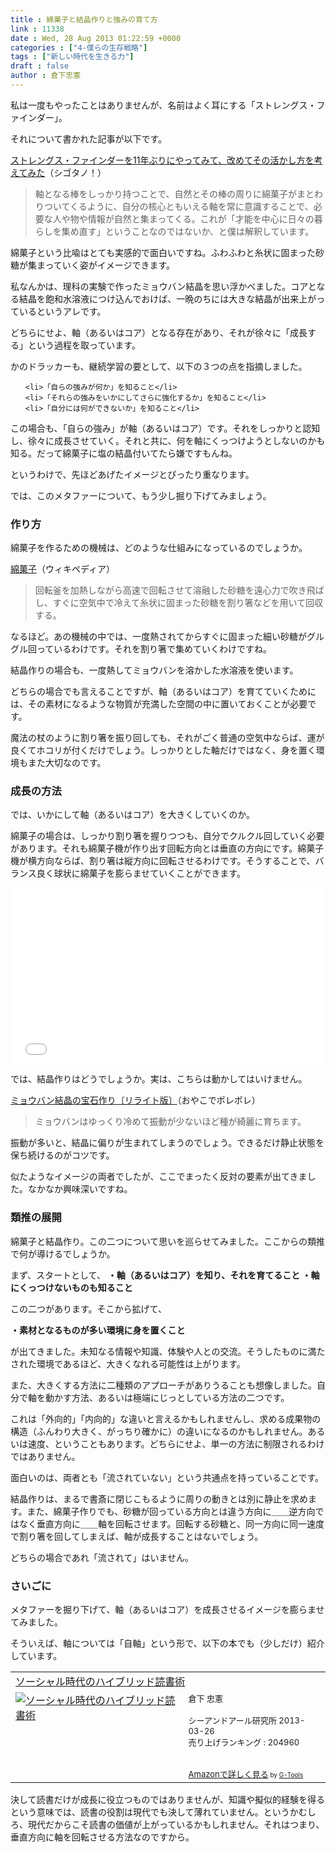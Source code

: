 ```yaml
---
title : 綿菓子と結晶作りと強みの育て方
link : 11338
date : Wed, 28 Aug 2013 01:22:59 +0000
categories : ["4-僕らの生存戦略"]
tags : ["新しい時代を生きる力"]
draft : false
author : 倉下忠憲
---
```


私は一度もやったことはありませんが、名前はよく耳にする「ストレングス・ファインダー」。

それについて書かれた記事が以下です。

<a href="http://cyblog.jp/modules/weblogs/11202" target="_blank">ストレングス・ファインダーを11年ぶりにやってみて、改めてその活かし方を考えてみた</a>（シゴタノ！）

<blockquote>
軸となる棒をしっかり持つことで、自然とその棒の周りに綿菓子がまとわりついてくるように、自分の核心ともいえる軸を常に意識することで、必要な人や物や情報が自然と集まってくる。これが「才能を中心に日々の暮らしを集め直す」ということなのではないか、と僕は解釈しています。
</blockquote>

綿菓子という比喩はとても実感的で面白いですね。ふわふわと糸状に固まった砂糖が集まっていく姿がイメージできます。

私なんかは、理科の実験で作ったミョウバン結晶を思い浮かべました。コアとなる結晶を飽和水溶液につけ込んでおけば、一晩のちには大きな結晶が出来上がっているというアレです。

どちらにせよ、軸（あるいはコア）となる存在があり、それが徐々に「成長する」という過程を取っています。

かのドラッカーも、継続学習の要として、以下の３つの点を指摘しました。
<ul>

	<li>「自らの強みが何か」を知ること</li>
	<li>「それらの強みをいかにしてさらに強化するか」を知ること</li>
	<li>「自分には何ができないか」を知ること</li>

</ul>

この場合も、「自らの強み」が軸（あるいはコア）です。それをしっかりと認知し、徐々に成長させていく。それと共に、何を軸にくっつけようとしないのかも知る。だって綿菓子に塩の結晶付いてたら嫌ですもんね。

というわけで、先ほどあげたイメージとぴったり重なります。

では、このメタファーについて、もう少し掘り下げてみましょう。

<H3>作り方</H3>綿菓子を作るための機械は、どのような仕組みになっているのでしょうか。

<a href="http://ja.wikipedia.org/wiki/%E7%B6%BF%E8%8F%93%E5%AD%90" target="_blank">綿菓子</a>（ウィキペディア）

<blockquote>
回転釜を加熱しながら高速で回転させて溶融した砂糖を遠心力で吹き飛ばし、すぐに空気中で冷えて糸状に固まった砂糖を割り箸などを用いて回収する。
</blockquote>

なるほど。あの機械の中では、一度熱されてからすぐに固まった細い砂糖がグルグル回っているわけです。それを割り箸で集めていくわけですね。

結晶作りの場合も、一度熱してミョウバンを溶かした水溶液を使います。

どちらの場合でも言えることですが、軸（あるいはコア）を育てていくためには、その素材になるような物質が充満した空間の中に置いておくことが必要です。

魔法の杖のように割り箸を振り回しても、それがごく普通の空気中ならば、運が良くてホコリが付くだけでしょう。しっかりとした軸だけではなく、身を置く環境もまた大切なのです。

<H3>成長の方法</H3>では、いかにして軸（あるいはコア）を大きくしていくのか。

綿菓子の場合は、しっかり割り箸を握りつつも、自分でクルクル回していく必要があります。それも綿菓子機が作り出す回転方向とは垂直の方向にです。綿菓子機が横方向ならば、割り箸は縦方向に回転させるわけです。そうすることで、バランス良く球状に綿菓子を膨らませていくことができます。

<iframe width="500" height="281" src="//www.youtube.com/embed/ZE3IVv0Lvzk" frameborder="0" allowfullscreen></iframe>

では、結晶作りはどうでしょうか。実は、こちらは動かしてはいけません。

<a href="http://pub.ne.jp/canoe_oyako/?entry_id=3475048" target="_blank">ミョウバン結晶の宝石作り〔リライト版〕</a>（おやこでポレポレ）

<blockquote>
ミョウバンはゆっくり冷めて振動が少ないほど種が綺麗に育ちます。
</blockquote>

振動が多いと、結晶に偏りが生まれてしまうのでしょう。できるだけ静止状態を保ち続けるのがコツです。

似たようなイメージの両者でしたが、ここでまったく反対の要素が出てきました。なかなか興味深いですね。

<H3>類推の展開</H3>綿菓子と結晶作り。この二つについて思いを巡らせてみました。ここからの類推で何が導けるでしょうか。

まず、スタートとして、
<strong>
・軸（あるいはコア）を知り、それを育てること
・軸にくっつけないものも知ること</strong>

この二つがあります。そこから拡げて、

<strong>・素材となるものが多い環境に身を置くこと</strong>

が出てきました。未知なる情報や知識、体験や人との交流。そうしたものに満たされた環境であるほど、大きくなれる可能性は上がります。

また、大きくする方法に二種類のアプローチがありうることも想像しました。自分で軸を動かす方法、あるいは極端にじっとしている方法の二つです。

これは「外向的」「内向的」な違いと言えるかもしれませんし、求める成果物の構造（ふんわり大きく、がっちり確かに）の違いになるのかもしれません。あるいは速度、ということもあります。どちらにせよ、単一の方法に制限されるわけではありません。

面白いのは、両者とも「流されていない」という共通点を持っていることです。

結晶作りは、まるで書斎に閉じこもるように周りの動きとは別に静止を求めます。また、綿菓子作りでも、砂糖が回っている方向とは違う方向に＿＿逆方向ではなく垂直方向に＿＿軸を回転させます。回転する砂糖と、同一方向に同一速度で割り箸を回してしまえば、軸が成長することはないでしょう。

どちらの場合であれ「流されて」はいません。

<H3>さいごに</H3>メタファーを掘り下げて、軸（あるいはコア）を成長させるイメージを膨らませてみました。

そういえば、軸については「自軸」という形で、以下の本でも（少しだけ）紹介しています。

<table  border="0" cellpadding="5"><tr><td colspan="2"><a href="http://www.amazon.co.jp/%E3%82%BD%E3%83%BC%E3%82%B7%E3%83%A3%E3%83%AB%E6%99%82%E4%BB%A3%E3%81%AE%E3%83%8F%E3%82%A4%E3%83%96%E3%83%AA%E3%83%83%E3%83%89%E8%AA%AD%E6%9B%B8%E8%A1%93-%E5%80%89%E4%B8%8B-%E5%BF%A0%E6%86%B2/dp/4863541244%3FSubscriptionId%3D15SMZCTB9V8NGR2TW082%26tag%3Drashita1000-22%26linkCode%3Dxm2%26camp%3D2025%26creative%3D165953%26creativeASIN%3D4863541244" target="_top">ソーシャル時代のハイブリッド読書術</a><img src="http://www.assoc-amazon.jp/e/ir?t=rashita1000-22&l=ur2&o=9" width="1" height="1" style="border: none;" alt="" /></td></tr><tr><td valign="top"><a href="http://www.amazon.co.jp/%E3%82%BD%E3%83%BC%E3%82%B7%E3%83%A3%E3%83%AB%E6%99%82%E4%BB%A3%E3%81%AE%E3%83%8F%E3%82%A4%E3%83%96%E3%83%AA%E3%83%83%E3%83%89%E8%AA%AD%E6%9B%B8%E8%A1%93-%E5%80%89%E4%B8%8B-%E5%BF%A0%E6%86%B2/dp/4863541244%3FSubscriptionId%3D15SMZCTB9V8NGR2TW082%26tag%3Drashita1000-22%26linkCode%3Dxm2%26camp%3D2025%26creative%3D165953%26creativeASIN%3D4863541244" target="_top"><img src="http://ecx.images-amazon.com/images/I/31m4SHzWXQL._SL160_.jpg" border="0" alt="ソーシャル時代のハイブリッド読書術" /></a></td><td valign="top"><font size="-1">倉下 忠憲 <br /><br />シーアンドアール研究所  2013-03-26<br />売り上げランキング : 204960<br /><br /><br /><a href="http://www.amazon.co.jp/%E3%82%BD%E3%83%BC%E3%82%B7%E3%83%A3%E3%83%AB%E6%99%82%E4%BB%A3%E3%81%AE%E3%83%8F%E3%82%A4%E3%83%96%E3%83%AA%E3%83%83%E3%83%89%E8%AA%AD%E6%9B%B8%E8%A1%93-%E5%80%89%E4%B8%8B-%E5%BF%A0%E6%86%B2/dp/4863541244%3FSubscriptionId%3D15SMZCTB9V8NGR2TW082%26tag%3Drashita1000-22%26linkCode%3Dxm2%26camp%3D2025%26creative%3D165953%26creativeASIN%3D4863541244" target="_top">Amazonで詳しく見る</a></font><font size="-2"> by <a href="http://www.goodpic.com/mt/aws/index.html" >G-Tools</a></font></td></tr></table>


決して読書だけが成長に役立つものではありませんが、知識や擬似的経験を得るという意味では、読書の役割は現代でも決して薄れていません。というかむしろ、現代だからこそ読書の価値が上がっているかもしれません。それはつまり、垂直方向に軸を回転させる方法なのですから。
